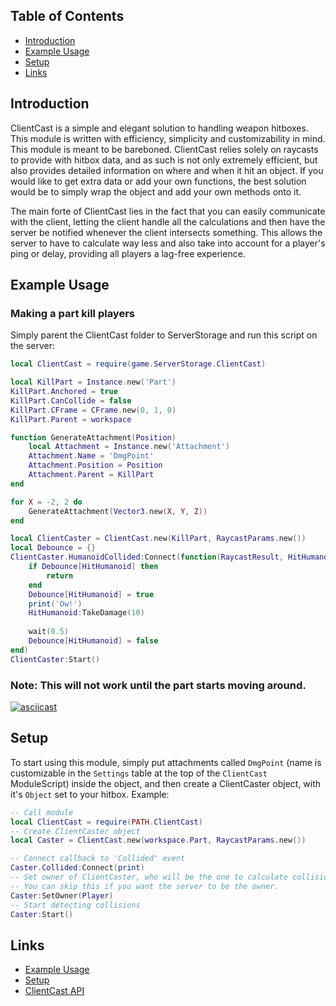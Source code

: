 ## Table of Contents
- [Introduction](https://pyseph.github.io/ClientCast#introduction)
- [Example Usage](https://pyseph.github.io/ClientCast#example-usage)
- [Setup](https://pyseph.github.io/ClientCast#setup)
- [Links](https://pyseph.github.io/ClientCast#links)

## Introduction
ClientCast is a simple and elegant solution to handling weapon hitboxes. This module is written with efficiency, simplicity and customizability in mind. This module is meant to be bareboned. ClientCast relies solely on raycasts to provide with hitbox data, and as such is not only extremely efficient, but also provides detailed information on where and when it hit an object. If you would like to get extra data or add your own functions, the best solution would be to simply wrap the object and add your own methods onto it.

The main forte of ClientCast lies in the fact that you can easily communicate with the client, letting the client handle all the calculations and then have the server be notified whenever the client intersects something. This allows the server to have to calculate way less and also take into account for a player's ping or delay, providing all players a lag-free experience.

## Example Usage
### Making a part kill players
Simply parent the ClientCast folder to ServerStorage and run this script on the server:
```lua
local ClientCast = require(game.ServerStorage.ClientCast)

local KillPart = Instance.new('Part')
KillPart.Anchored = true
KillPart.CanCollide = false
KillPart.CFrame = CFrame.new(0, 1, 0)
KillPart.Parent = workspace

function GenerateAttachment(Position)
	local Attachment = Instance.new('Attachment')
	Attachment.Name = 'DmgPoint'
	Attachment.Position = Position
	Attachment.Parent = KillPart
end

for X = -2, 2 do
	GenerateAttachment(Vector3.new(X, Y, Z))
end

local ClientCaster = ClientCast.new(KillPart, RaycastParams.new())
local Debounce = {}
ClientCaster.HumanoidCollided:Connect(function(RaycastResult, HitHumanoid)
	if Debounce[HitHumanoid] then
		return
	end
	Debounce[HitHumanoid] = true
	print('Ow!')
	HitHumanoid:TakeDamage(10)
	
	wait(0.5)
	Debounce[HitHumanoid] = false
end)
ClientCaster:Start()
```
### Note: This will not work until the part starts moving around.
[![asciicast](https://cdn.discordapp.com/attachments/623866531138371612/781248496979804220/unknown.png)](https://cdn.discordapp.com/attachments/623866531138371612/781247798589915166/bqa6Y6hmbN.mp4)

## Setup

To start using this module, simply put attachments called ``DmgPoint`` (name is customizable in the ``Settings`` table at the top of the ``ClientCast`` ModuleScript) inside the object, and then create a ClientCaster object, with it's ``Object`` set to your hitbox.
Example:
```lua
-- Call module
local ClientCast = require(PATH.ClientCast)
-- Create ClientCaster object
local Caster = ClientCast.new(workspace.Part, RaycastParams.new())

-- Connect callback to 'Collided' event
Caster.Collided:Connect(print)
-- Set owner of ClientCaster, who will be the one to calculate collisions.
-- You can skip this if you want the server to be the owner.
Caster:SetOwner(Player)
-- Start detecting collisions
Caster:Start()
```

## Links

- [Example Usage](https://pyseph.github.io/ClientCast#example-usage)
- [Setup](https://pyseph.github.io/ClientCast#setup)
- [ClientCast API](https://pyseph.github.io/ClientCast/api/ClientCast)
